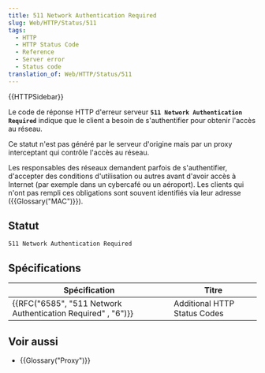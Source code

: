 ```yaml
---
title: 511 Network Authentication Required
slug: Web/HTTP/Status/511
tags:
  - HTTP
  - HTTP Status Code
  - Reference
  - Server error
  - Status code
translation_of: Web/HTTP/Status/511
---
```

{{HTTPSidebar}}

Le code de réponse HTTP d'erreur serveur **`511 Network Authentication Required`** indique que le client a besoin de s'authentifier pour obtenir l'accès au réseau.

Ce statut n'est pas généré par le serveur d'origine mais par un proxy interceptant qui contrôle l'accès au réseau.

Les responsables des réseaux demandent parfois de s'authentifier, d'accepter des conditions d'utilisation ou autres avant d'avoir accès à Internet (par exemple dans un cybercafé ou un aéroport). Les clients qui n'ont pas rempli ces obligations sont souvent identifiés via leur adresse ({{Glossary("MAC")}}).

## Statut

    511 Network Authentication Required

## Spécifications

| Spécification                                                                    | Titre                        |
| -------------------------------------------------------------------------------- | ---------------------------- |
| {{RFC("6585", "511 Network Authentication Required" , "6")}} | Additional HTTP Status Codes |

## Voir aussi

- {{Glossary("Proxy")}}

